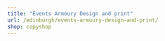 ```yaml
---
title: "Events Armoury Design and print"
url: /edinburgh/events-armoury-design-and-print/
shop: copyshop
---
```

